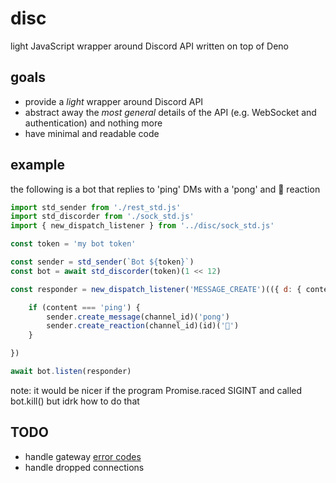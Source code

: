 disc
=====
light JavaScript wrapper around Discord API written on top of Deno


goals
------
- provide a *light* wrapper around Discord API
- abstract away the *most general* details of the API (e.g. WebSocket and authentication) and nothing more
- have minimal and readable code


example
--------
the following is a bot that replies to 'ping' DMs with a 'pong' and 🙂 reaction
```javascript
import std_sender from './rest_std.js'
import std_discorder from './sock_std.js'
import { new_dispatch_listener } from '../disc/sock_std.js'

const token = 'my bot token'

const sender = std_sender(`Bot ${token}`)
const bot = await std_discorder(token)(1 << 12)

const responder = new_dispatch_listener('MESSAGE_CREATE')(({ d: { content, channel_id, id } }) => {

	if (content === 'ping') {
		sender.create_message(channel_id)('pong')
		sender.create_reaction(channel_id)(id)('🙂')
	}

})

await bot.listen(responder)
```
note: it would be nicer if the program Promise.raced SIGINT and called bot.kill() but idrk how to do that


TODO
-----
- handle gateway [error codes](https://discord.com/developers/docs/topics/opcodes-and-status-codes#gateway-gateway-close-event-codes)
- handle dropped connections
